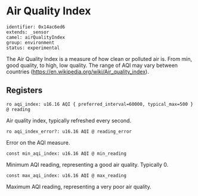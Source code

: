 # Air Quality Index

    identifier: 0x14ac6ed6
    extends: _sensor
    camel: airQualityIndex
    group: environment
    status: experimental

The Air Quality Index is a measure of how clean or polluted air is. From min, good quality, to high, low quality.
The range of AQI may vary between countries (https://en.wikipedia.org/wiki/Air_quality_index).

## Registers

    ro aqi_index: u16.16 AQI { preferred_interval=60000, typical_max=500 } @ reading

Air quality index, typically refreshed every second.

    ro aqi_index_error?: u16.16 AQI @ reading_error

Error on the AQI measure.

    const min_aqi_index: u16.16 AQI @ min_reading

Minimum AQI reading, representing a good air quality. Typically 0.

    const max_aqi_index: u16.16 AQI @ max_reading

Maximum AQI reading, representing a very poor air quality.

